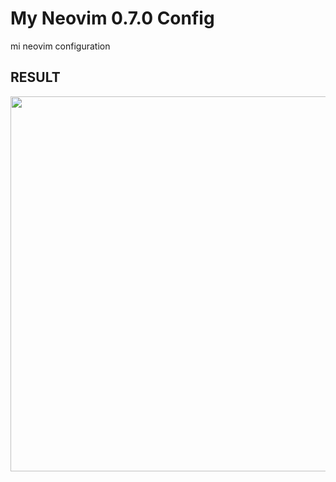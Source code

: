 # My Neovim 0.7.0 Config
mi neovim configuration

## RESULT
<img width="600px" src="https://raw.githubusercontent.com/FenixDev643/Mi-Neovim-Config/main/Result.png">
